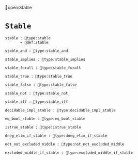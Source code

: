 open:Stable
# `Stable`

    stable : type:stable
           = def:stable

    stable_and : type:stable_and

    stable_implies : type:stable_implies

    stable_forall : type:stable_forall

    stable_true : type:stable_true

    stable_false : type:stable_false

    stable_not : type:stable_not

    stable_iff : type:stable_iff

    decidable_impl_stable : type:decidable_impl_stable

    eq_bool_stable : type:eq_bool_stable

    istrue_stable : type:istrue_stable

    dneg_elim_if_stable : type:dneg_elim_if_stable

    not_not_excluded_middle : type:not_not_excluded_middle

    excluded_middle_if_stable : type:excluded_middle_if_stable
